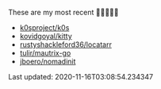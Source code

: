 These are my most recent 🌟🌟🌟🌟🌟

* [k0sproject/k0s](https://github.com/k0sproject/k0s)
* [kovidgoyal/kitty](https://github.com/kovidgoyal/kitty)
* [rustyshackleford36/locatarr](https://github.com/rustyshackleford36/locatarr)
* [tulir/mautrix-go](https://github.com/tulir/mautrix-go)
* [jboero/nomadinit](https://github.com/jboero/nomadinit)

Last updated: 2020-11-16T03:08:54.234347

